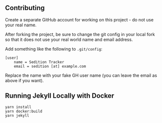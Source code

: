 ## Contributing

Create a separate GitHub account for working on this project - do not use your real name.

After forking the project, be sure to change the git config in your local fork so that it does not use your real world name and email address.

Add something like the following to `.git/config`:

```
[user]
	name = Sedition Tracker
	email = sedition [at] example.com
```

Replace the name with your fake GH user name (you can leave the email as above if you want).

## Running Jekyll Locally with Docker

```
yarn install
yarn docker:build
yarn jekyll
```



